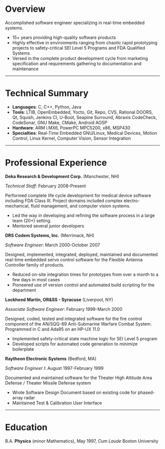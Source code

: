 Overview
========

Accomplished software engineer specializing in real-time embedded systems.

+ 15+ years providing high-quality software products
+ Highly effective in environments ranging from chaotic rapid prototyping
	projects to safety-critical SEI Level 5 Programs and FDA Qualified Systems
+ Versed in the complete product development cycle from marketing specification
	and requirements gathering to documentation and maintenance

----

Technical Summary
=================

+ __Languages__: C, C++, Python, Java
+ __Tools__: LTIB, OpenEmbedded, Yocto, Git, Repo, CVS, Rational DOORS, Qt,
	Squish, Jenkins CI, U-Boot, Seapine Surround, Abraxis CodeCheck,
	CodeSonar, GNU Make, CMake, Android AOSP
+ __Hardware__: ARM i.MX6, PowerPC MPC5200, x86, MSP430
+ __Specialties__: Real-Time Embedded GNU/Linux, Medical Devices, Motion
	Control, Linux Kernel, Computer Vision, Sensor Integration

----

Professional Experience
=======================

__Deka Research & Development Corp.__ (Manchester, NH)

*Technical Staff*: February 2008-Present

Performed complete life cycle development for medical device software including
FDA Class III. Project domains included complex electro-mechanical, fluid
management, and computer vision systems.

+ Led the way in developing and refining the software process in a large team
  (20+) setting.
+ Mentored several junior developers

__DRS Codem Systems, Inc.__ (Merrimack, NH)

*Software Engineer*: March 2000-October 2007

Designed, implemented, integrated, deployed, maintained and documented
real-time embedded servo control software for the Flexible Antenna Controller
family of products.

+ Reduced on-site integration times for prototypes from over a month to a few
  days in most cases
+ Pioneered use of version control and automated build scripting for the
  department

__Lockheed Martin, OR&SS - Syracuse__ (Liverpool, NY)

*Associate Software Engineer*: February 1999-March 2000

Designed, coded, tested and integrated software for the fire control component
of the AN/SQQ-89 Anti-Submarine Warfare Combat System. Programmed in C and
Ada95 on an HP-UX 11.0

+ Implemented safety-critical state machine logic for SEI Level 5 program
+ Developed scripts for automated code generation to minimize boilerplate

__Raytheon Electronic Systems__ (Bedford, MA)

*Software Engineer I*: August 1997-February 1999

Documented and maintained software for the Theater High Altitude Area Defense /
Theater Missile Defense system

+ Wrote Software Design Document based on existing code for phased-array radar
+ Maintained Test & Calibration User Interface

----

Education
=========

B.A. __Physics__ (minor Mathematics), May 1997, _Cum Laude_ Boston University
